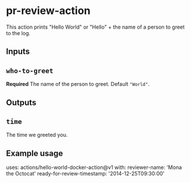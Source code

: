 # pr-review-action

This action prints "Hello World" or "Hello" + the name of a person to greet to the log.

## Inputs

## `who-to-greet`

**Required** The name of the person to greet. Default `"World"`.

## Outputs

## `time`

The time we greeted you.

## Example usage

uses: actions/hello-world-docker-action@v1
with:
reviewer-name: 'Mona the Octocat'
ready-for-review-timestamp: '2014-12-25T09:30:00'

